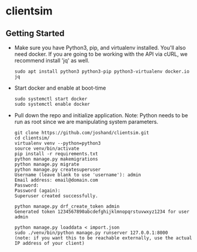 # clientsim


## Getting Started
* Make sure you have Python3, pip, and virtualenv installed. You'll also need docker. If you are going to be working with the API via cURL, we recommend install 'jq' as well.
    ```
    sudo apt install python3 python3-pip python3-virtualenv docker.io jq
    ```
* Start docker and enable at boot-time
    ```
    sudo systemctl start docker
    sudo systemctl enable docker
    ```
* Pull down the repo and initialize application. Note: Python needs to be run as root since we are manipulating system parameters.
    ```
    git clone https://github.com/joshand/clientsim.git
    cd clientsim/
    virtualenv venv --python=python3
    source venv/bin/activate
    pip install -r requirements.txt
    python manage.py makemigrations
    python manage.py migrate
    python manage.py createsuperuser
    Username (leave blank to use 'username'): admin
    Email address: email@domain.com
    Password: 
    Password (again): 
    Superuser created successfully.
    
    python manage.py drf_create_token admin
    Generated token 1234567890abcdefghijklmnopqrstuvwxyz1234 for user admin
    
    python manage.py loaddata < import.json
    sudo ./venv/bin/python manage.py runserver 127.0.0.1:8000     (note: if you want this to be reachable externally, use the actual IP address of your client)
    ```